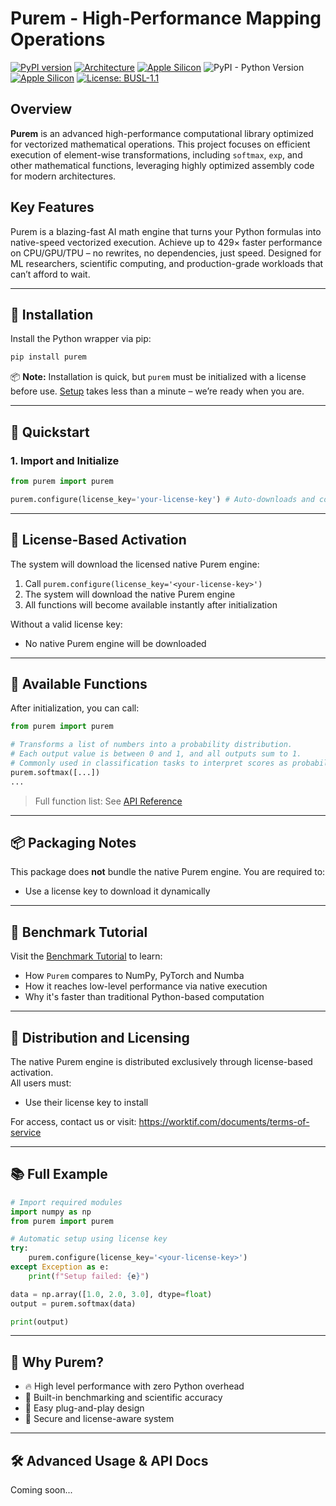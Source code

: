 # Purem - High-Performance Mapping Operations
[![PyPI version](https://badge.fury.io/py/purem.svg)](https://pypi.org/project/purem/)
[![Architecture](https://img.shields.io/badge/architecture-x86--64-002e30)](https://refspecs.linuxfoundation.org/elf/x86_64-abi-0.99.pdf)
[![Apple Silicon](https://img.shields.io/badge/architecture-ARM64-002e30)](https://github.com/worktif/purem_sandbox)
![PyPI - Python Version](https://img.shields.io/pypi/pyversions/purem)
[![Apple Silicon](https://img.shields.io/badge/sandbox-Apple%20Silicon-green)](https://github.com/worktif/purem_sandbox)
[![License: BUSL-1.1](https://img.shields.io/badge/license-BUSL--1.1-blue.svg)](https://worktif.com/documents/terms-of-service)

## Overview

**Purem** is an advanced high-performance computational library optimized for vectorized mathematical operations. This project focuses on efficient execution of element-wise transformations, including `softmax`, `exp`, and other mathematical functions, leveraging highly optimized assembly code for modern architectures.

## Key Features

Purem is a blazing-fast AI math engine that turns your Python formulas into native-speed vectorized execution. Achieve up to 429× faster performance on CPU/GPU/TPU – no rewrites, no dependencies, just speed. Designed for ML researchers, scientific computing, and production-grade workloads that can’t afford to wait.

---

## 🔧 Installation

Install the Python wrapper via pip:

```bash
pip install purem
```

📦 **Note:** Installation is quick, but `purem` must be initialized with a license before use.
[Setup](https://worktif.com/#start) takes less than a minute – we’re ready when you are.

---

## 🚀 Quickstart

### 1. Import and Initialize

```python
from purem import purem

purem.configure(license_key='your-license-key') # Auto-downloads and configures backend
```

---

## 🔐 License-Based Activation

The system will download the licensed native Purem engine:

1. Call `purem.configure(license_key='<your-license-key>')`
2. The system will download the native Purem engine
3. All functions will become available instantly after initialization

Without a valid license key:
- No native Purem engine will be downloaded

---

## 🧠 Available Functions

After initialization, you can call:

```python
from purem import purem

# Transforms a list of numbers into a probability distribution. 
# Each output value is between 0 and 1, and all outputs sum to 1. 
# Commonly used in classification tasks to interpret scores as probabilities.
purem.softmax([...])
...
```

> Full function list: See [API Reference](https://worktif.com/docs/basic-usage)

---

## 📦 Packaging Notes

This package does **not** bundle the native Purem engine. You are required to:
- Use a license key to download it dynamically

---

## 🧪 Benchmark Tutorial

Visit the [Benchmark Tutorial](https://worktif.com/#benchmarks) to learn:
- How `Purem` compares to NumPy, PyTorch and Numba
- How it reaches low-level performance via native execution
- Why it's faster than traditional Python-based computation

---

## 📧 Distribution and Licensing

The native Purem engine is distributed exclusively through license-based activation.  
All users must:
- Use their license key to install  

For access, contact us or visit: https://worktif.com/documents/terms-of-service

---

## 📚 Full Example

```python
# Import required modules
import numpy as np
from purem import purem

# Automatic setup using license key
try:
    purem.configure(license_key='<your-license-key>')
except Exception as e:
    print(f"Setup failed: {e}")

data = np.array([1.0, 2.0, 3.0], dtype=float)
output = purem.softmax(data)

print(output)
```

---

## 🧠 Why Purem?

- 🔥 High level performance with zero Python overhead
- 🧪 Built-in benchmarking and scientific accuracy
- 🧩 Easy plug-and-play design
- 🔐 Secure and license-aware system

---

## 🛠 Advanced Usage & API Docs

Coming soon...